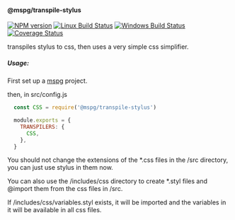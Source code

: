 #### @mspg/transpile-stylus

[![NPM version][npm-image]][npm-url]
[![Linux Build Status][travis-image]][travis-url]
[![Windows Build Status][appveyor-image]][appveyor-url]
[![Coverage Status][coveralls-image]][coveralls-url]

transpiles stylus to css,
then uses a very simple css simplifier.

##### Usage:
First set up a [mspg](https://github.com/mspg/core) project.

then, in src/config.js
```javascript
  const CSS = require('@mspg/transpile-stylus')

  module.exports = {
    TRANSPILERS: {
      CSS,
    },
  }
```

You should not change the extensions of the \*.css files in the /src directory,
you can just use stylus in them now.

You can also use the /includes/css directory to create \*.styl files and @import them from the css files in /src.

If /includes/css/variables.styl exists, it will be imported and the variables in it will be available in all css files.

[npm-image]: https://img.shields.io/npm/v/@mspg/transpile-stylus.svg
[npm-url]: https://www.npmjs.com/package/@mspg/transpile-stylus
[travis-image]: https://travis-ci.org/mspg/transpile-stylus.svg?branch=master
[travis-url]: https://travis-ci.org/mspg/transpile-stylus
[appveyor-image]: https://ci.appveyor.com/api/projects/status/5s5716td6kwnydip?svg=true
[appveyor-url]: https://ci.appveyor.com/project/jaeh/transpile-stylus/branch/master
[coveralls-image]: https://coveralls.io/repos/github/mspg/transpile-stylus/badge.svg
[coveralls-url]: https://coveralls.io/github/mspg/transpile-stylus
